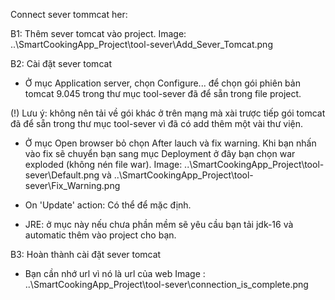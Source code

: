 Connect sever tommcat her:

B1: Thêm sever tomcat vào project.
Image: ..\SmartCookingApp_Project\tool-sever\Add_Sever_Tomcat.png

B2: Cài đặt sever tomcat
- Ở mục Application server, chọn Configure... để chọn gói phiên bản tomcat 9.045 trong thư mục
tool-sever đã để sẵn trong file project.

 (!) Lưu ý: không nên tải về gói khác ở trên mạng mà xài trược tiếp gói tomcat đã để sẵn trong thư mục tool-sever
vì đã có add thêm một vài thư viện.

- Ở mục Open browser bỏ chọn After lauch và fix warning. Khi bạn nhấn vào fix sẽ chuyển bạn sang mục Deployment
ở đây bạn chọn war exploded (không nén file war).
Image: ..\SmartCookingApp_Project\tool-sever\Default.png và 
..\SmartCookingApp_Project\tool-sever\Fix_Warning.png

- On 'Update' action: Có thể để mặc định.
- JRE: ở mục này nếu chưa phần mềm sẽ yêu cầu bạn tải jdk-16 và automatic thêm vào project cho bạn.

B3: Hoàn thành cài đặt sever tomcat
- Bạn cần nhớ url vì nó là url của web
Image : ..\SmartCookingApp_Project\tool-sever\connection_is_complete.png
